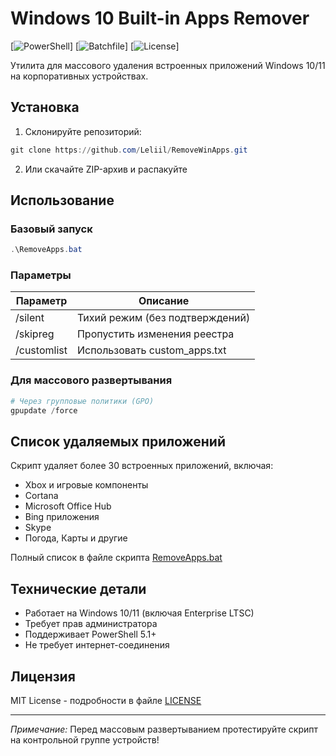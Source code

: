 # Windows 10 Built-in Apps Remover

[![PowerShell](https://img.shields.io/badge/PowerShell-%235391FE.svg?logo=powershell&logoColor=white)]
[![Batchfile](https://img.shields.io/badge/Batch-4D4D4D.svg?logo=windows-terminal&logoColor=white)]
[![License](https://img.shields.io/badge/License-MIT-blue.svg)]

Утилита для массового удаления встроенных приложений Windows 10/11 на корпоративных устройствах.

## Установка

1. Склонируйте репозиторий:
```powershell
git clone https://github.com/Leliil/RemoveWinApps.git
```

2. Или скачайте ZIP-архив и распакуйте

## Использование

### Базовый запуск
```powershell
.\RemoveApps.bat
```

### Параметры
| Параметр       | Описание                          |
|----------------|-----------------------------------|
| /silent        | Тихий режим (без подтверждений)   |
| /skipreg       | Пропустить изменения реестра      |
| /customlist    | Использовать custom_apps.txt      |

### Для массового развертывания
```powershell
# Через групповые политики (GPO)
gpupdate /force
```

## Список удаляемых приложений
Скрипт удаляет более 30 встроенных приложений, включая:
- Xbox и игровые компоненты
- Cortana
- Microsoft Office Hub
- Bing приложения
- Skype
- Погода, Карты и другие

Полный список в файле скрипта [RemoveApps.bat](RemoveApps.bat)

## Технические детали
- Работает на Windows 10/11 (включая Enterprise LTSC)
- Требует прав администратора
- Поддерживает PowerShell 5.1+
- Не требует интернет-соединения

## Лицензия
MIT License - подробности в файле [LICENSE](LICENSE)

---

*Примечание:* Перед массовым развертыванием протестируйте скрипт на контрольной группе устройств!
